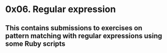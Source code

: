 # 0x06. Regular expression

## This contains submissions to exercises on pattern matching with regular expressions using some Ruby scripts